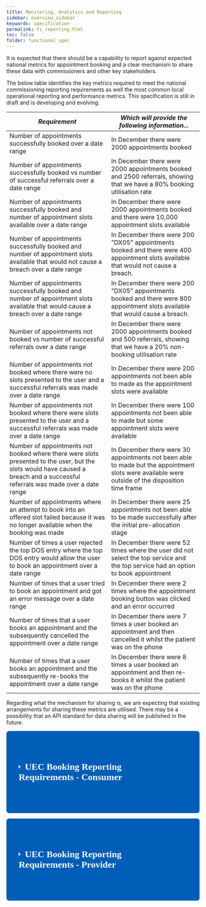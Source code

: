 ```yaml
---
title: Monitoring, Analytics and Reporting
sidebar: overview_sidebar
keywords: specification
permalink: fs_reporting.html
toc: false
folder: functional_spec
---
```


It is expected that there should be a capability to report against expected national metrics for appointment booking and a clear mechanism to share these data with commissioners and other key stakeholders.

The below table identifies the key metrics required to meet the national commissioning reporting requirements as well the most common local operational reporting and performance metrics. This specification is still in draft and is developing and evolving.

| *Requirement*                                                                                                                                                                   | *Which will provide the following information...*                                                                                                   |
|--------------------------------------------------------------------------------------------------------------------------------------------------------------------------------|---------------------------------------------------------------------------------------------------------------------------------------------------|
| Number of appointments successfully booked over a date range                                                                                                                   | In December there were 2000 appointments booked                                                                                                   |
| Number of appointments successfully booked vs number of successful referrals over a date range                                                                                 | In December there were 2000 appointments booked and 2500 referrals, showing that we have a 80% booking utilisation rate                           |
| Number of appointments successfully booked and number of appointment slots available over a date range                                                                         | In December there were 2000 appointments booked and there were 10,000 appointment slots available                                                 |
| Number of appointments successfully booked and number of appointment slots available that would not cause a breach over a date range                                           | In December there were 200 "DX05" appointments booked and there were 400 appointment slots available that would not cause a breach.               |
| Number of appointments successfully booked and number of appointment slots available that would cause a breach over a date range                                               | In December there were 200 "DX05" appointments booked and there were 800 appointment slots available that would cause a breach.                   |
| Number of appointments not booked vs number of successful referrals over a date range                                                                                          | In December there were 2000 appointments booked and 500 referrals, showing that we have a 20% non-booking utilisation rate                        |
| Number of appointments not booked where there were no slots presented to the user and a successful referrals was made over a date range                                        | In December there were 200 appointments not been able to made as the appointment slots were available                                             |
| Number of appointments not booked where there were slots presented to the user and a successful referrals was made over a date range                                           | In December there were 100 appointments not been able to made but some appointment slots were available                                           |
| Number of appointments not booked where there were slots presented to the user, but the slots would have caused a breach and a successful referrals was made over a date range | In December there were 30 appointments not been able to made but the appointment slots were available were outside of the disposition time frame  |
| Number of appointments where an attempt to book into an offered slot failed because it was no longer available when the booking was made                                       | In December there were 25 appointments not been able to be made successfully after the initial pre-allocation stage                               |
| Number of times a user rejected the top DOS entry where the top DOS entry would allow the user to book an appointment over a date range                                        | In December there were 52 times where the user did not select the top service and the top service had an option to book appointment               |
| Number of times that a user tried to book an appointment and got an error message over a date range                                                                            | In December there were 2 times where the appointment booking button was clicked and an error occurred                                             |
| Number of times that a user books an appointment and the subsequently cancelled the appointment over a date range                                                              | In December there were 7 times a user booked an appointment and then cancelled it whilst the patient was on the phone                             |
| Number of times that a user books an appointment and the subsequently re-books the appointment over a date range                                                               | In December there were 8 times a user booked an appointment and then re-books it whilst the patient was on the phone                              |


Regarding what the mechanism for sharing is, we are expecting that existing arrangements for sharing these metrics are utilised. There may be a possibility that an API standard for data sharing will be published in the future.


<link rel="stylesheet" href="https://unpkg.com/purecss@1.0.1/build/pure-min.css" integrity="sha384-oAOxQR6DkCoMliIh8yFnu25d7Eq/PHS21PClpwjOTeU2jRSq11vu66rf90/cZr47" crossorigin="anonymous">

<style>
    .wrap-collabsible {
    margin-bottom: 1.2rem 0;
  }

  input[type='checkbox'] {
    display: none;
  }

  .lbl-toggle {
    display: block;

    font-weight: bold;
    font-family: Verdana;
    font-size: 1.5rem;
    // text-transform: uppercase;
    text-align: left;

    padding: 5rem;
    padding-left: 2rem;

    color: #FFFFFF;
    background: #005EB8;

    cursor: pointer;

    border-radius: 7px;
    transition: all 0.25s ease-out;
  }

  .lbl-toggle:hover {
    color: #7C5A0B;
  }

  .lbl-toggle::before {
    content: ' ';
    display: inline-block;

    border-top: 5px solid transparent;
    border-bottom: 5px solid transparent;
    border-left: 5px solid currentColor;
    vertical-align: middle;
    margin-right: .7rem;
    transform: translateY(-2px);

    transition: transform .2s ease-out;
  }

  .toggle:checked + .lbl-toggle::before {
    transform: rotate(90deg) translateX(-3px);
  }

  .collapsible-content {
    max-height: 0px;
    overflow: hidden;
    transition: max-height .25s ease-in-out;
  }

  .toggle:checked + .lbl-toggle + .collapsible-content {
    max-height: 1600px;
  }

  .toggle:checked + .lbl-toggle {
    border-bottom-right-radius: 0;
    border-bottom-left-radius: 0;
  }

  .collapsible-content .content-inner {
    background: rgba(0, 0, 0, 0.01);
    border-bottom: 1px solid rgba(250, 224, 66, .45);
    border-bottom-left-radius: 7px;
    border-bottom-right-radius: 7px;
    padding: .5rem 1rem;
  }
</style>
<p>

<!------------------------------------------------------------------------------------------------------->  
<!------------------------------------------------------------------------------------------------------->  
<!-----------------------------------------------TABLE-1------------------------------------------------->       
<!------------------------------------------------------------------------------------------------------->  
<!------------------------------------------------------------------------------------------------------->

<div class="wrap-collabsible">
  <input id="collapsible1" class="toggle" type="checkbox">
  <label for="collapsible1" class="lbl-toggle">UEC Booking Reporting Requirements - Consumer</label>
  <div class="collapsible-content">
    <div class="content-inner">
      <p>        
      <table class="pure-table pure-table-bordered"> 
            <thead>
              <tr>
                <th data-field="ID" data-sortable="true">Requirement ID</th>
                <th data-field="REQUIREMENT" data-sortable="true">Requirement</th>
                <th data-field="OUTPUT" data-sortable="true">Which will produce the following data....</th>                
              </tr>
            </thead>
            <tbody>        
      <!------------------------------ROW----------------------------------->        
              <tr>
                <td>ID-here</td>
                <td>requirement-here</td>
                <td>output-here</td>      
              </tr>
      <!------------------------------ROW----------------------------------->   
              <tr>
                <td>rep-cons-01</td>
                <td>Number of appointments successfully booked over a date range</td>
                <td>In December there were 2000 appointments booked</td>      
              </tr>
      <!------------------------------ROW----------------------------------->   
            </tbody>
      </table> 
      </p>
    </div>
  </div>
</div>

<p>
<!------------------------------------------------------------------------------------------------------->  
<!------------------------------------------------------------------------------------------------------->  
<!-----------------------------------------------TABLE-2------------------------------------------------->       
<!------------------------------------------------------------------------------------------------------->  
<!------------------------------------------------------------------------------------------------------->  
<div class="wrap-collabsible">
 <input id="collapsible2" class="toggle" type="checkbox">
 <label for="collapsible2" class="lbl-toggle">UEC Booking Reporting Requirements - Provider</label>
 <div class="collapsible-content">
    <div class="content-inner">
      <p>        
      <table class="pure-table pure-table-bordered"> 
            <thead>
              <tr>
                <th data-field="REQUIREMENT" data-sortable="true">Requirement</th>
                <th data-field="OUTPUT" data-sortable="true">Which will produce the following data....</th>                
              </tr>
            </thead>
            <tbody>        
      <!------------------------------ROW----------------------------------->        
              <tr>
                <td>rep-prov-01</td>
                <td>requirement-here</td>
                <td>output-here</td>      
              </tr>
      <!------------------------------ROW----------------------------------->   
              <tr>
                <td>rep-prov-01</td>
                <td>Number of appointments successfully booked over a date range</td>
                <td>In December there were 2000 appointments booked</td>      
              </tr>
      <!------------------------------ROW----------------------------------->   
               <tr>
                <td>rep-prov-02</td>
                <td>Number of appointments successfully booked vs number of successful referrals over a date range</td>
                <td>In December there were 2000 appointments booked and 2500 referrals, showing that we have a 80% booking utilisation rate</td>      
              </tr>
      <!------------------------------ROW----------------------------------->   
              <tr>
                <td>rep-prov-03</td>
                <td>Number of appointments successfully booked and number of appointment slots available over a date range</td>
                <td>In December there were 2000 appointments booked and there were 10,000 appointment slots available</td>      
              </tr>
      <!------------------------------ROW----------------------------------->   
              <tr>
                <td>rep-prov-04</td>
                <td>Number of appointments successfully booked and number of appointment slots available that would not cause a breach over a date range</td>
                <td>In December there were 200 “DX05” appointments booked and there were 400 appointment slots available that would not cause a breach.</td>      
              </tr>
      <!------------------------------ROW----------------------------------->   
              <tr>
                <td>rep-prov-05</td>
                <td>Number of appointments successfully booked and number of appointment slots available that would cause a breach over a date range</td>
                <td>In December there were 200 “DX05” appointments booked and there were 800 appointment slots available that would cause a breach.</td>      
              </tr>
      <!------------------------------ROW----------------------------------->   
              <tr>
                <td>rep-prov-06</td>
                <td>Number of appointments not booked vs number of successful referrals over a date range</td>
                <td>In December there were 2000 appointments booked and 500 referrals, showing that we have a 20% non-booking utilisation rate</td>      
              </tr>
      <!------------------------------ROW----------------------------------->   
              <tr>
                <td>rep-prov-07</td>
                <td>Number of appointments not booked where there were no slots presented to the user and a successful referrals was made over a date range</td>
                <td>In December there were 200 appointments not been able to made as the appointment slots were available</td>      
              </tr>
      <!------------------------------ROW----------------------------------->   
              <tr>
                <td>rep-prov-08</td>
                <td>Number of appointments not booked where there were slots presented to the user and a successful referrals was made over a date range</td>
                <td>In December there were 100 appointments not been able to made but some appointment slots were available</td>      
              </tr>
      <!------------------------------ROW----------------------------------->   
              <tr>
                <td>rep-prov-09</td>
                <td>Number of appointments not booked where there were slots presented to the user, but the slots would have caused a breach and a successful referrals was made over a date range</td>
                <td>In December there were 30 appointments not been able to made but the appointment slots were available were outside of the disposition time frame</td>      
              </tr>
      <!------------------------------ROW----------------------------------->   
              <tr>
                <td>rep-prov-10</td>
                <td>Number of appointments where an attempt to book into an offered slot failed because it was no longer available when the booking was made</td>
                <td>In December there were 25 appointments not been able to be made successfully after the initial pre-allocation stage</td>      
              </tr>
      <!------------------------------ROW----------------------------------->   
              <tr>
                <td>rep-prov-11</td>
                <td>Number of times a user rejected the top DOS entry where the top DOS entry would allow the user to book an appointment over a date range</td>
                <td>In December there were 52 times where the user did not select the top service and the top service had an option to book appointment</td>      
              </tr>
      <!------------------------------ROW----------------------------------->   
              <tr>
                <td>rep-prov-12</td>
                <td>Number of times that a user tried to book an appointment and got an error message over a date range</td>
                <td>In December there were 2 times where the appointment booking button was clicked and an error occurred</td>      
              </tr>
      <!------------------------------ROW----------------------------------->   
              <tr>
                <td>rep-prov-13</td>
                <td>Number of times that a user books an appointment and the subsequently cancelled the appointment over a date range</td>
                <td>In December there were 7 times a user booked an appointment and then cancelled it whilst the patient was on the phone</td>      
              </tr>
      <!------------------------------ROW----------------------------------->   
              <tr>
                <td>rep-prov-14</td>
                <td>Number of times that a user books an appointment and the subsequently re-books the appointment over a date range</td>
                <td>In December there were 8 times a user booked an appointment and then re-books it whilst the patient was on the phone</td>      
              </tr>
      <!------------------------------ROW----------------------------------->   
            </tbody>
      </table> 
      </p>
    </div>
  </div>
 </div>
